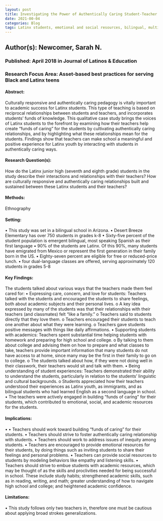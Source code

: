 ```yaml
---
layout: post
title: Investigating the Power of Authentically Caring Student-Teacher Relationships for Latinx Students.
date: 2021-00-04
categories: Blog
tags: Latinx students, emotional and social resources, bilingual, multilingual, college access, inquity, Student-Teacher Relationships
---
```


## Author(s): Newcomer, Sarah N.

### Published: April 2018 in Journal of Latinos & Education

### Research Focus Area: Asset-based best practices for serving Black and Latinx teens

#### Abstract:
Culturally responsive and authentically caring pedagogy is vitally important to academic success for Latinx students. This type of teaching is based on reciprocal relationships between students and teachers, and incorporates students’ funds of knowledge. This qualitative case study brings the voices of Latinx students to the forefront by examining how their teachers help create “funds of caring” for the students by cultivating authentically caring relationships, and by highlighting what these relationships mean for the students. Findings show that teachers can make school a meaningful and positive experience for Latinx youth by interacting with students in authentically caring ways.


#### Research Question(s):
How do the Latinx junior high (seventh and eighth grade) students in the study describe their interactions and relationships with their teachers? How are culturally responsive and authentically caring relationships built and sustained between these Latinx students and their teachers?


#### Methods:
Ethnography


#### Setting:
• This study was set in a bilingual school in Arizona. • Desert Breeze Elementary has over 750 students in grades k-8 • Sixty-five percent of the student population is emergent bilingual, most speaking Spanish as their first language • 90% of the students are Latinx. Of this 90%, many students have emigrated from Mexico or represent the first generation in their family born in the US.  • Eighty-seven percent are eligible for free or reduced-price lunch.  • four dual-language classes are offered, serving approximately 120 students in grades 5-8 


#### Key Findings:
The students talked about various ways that the teachers made them feel cared for: • Expressing care, concern, and love for students: Teachers talked with the students and encouraged the students to share feelings, both about academic subjects and their personal lives. o A key idea expressed by many of the students was that their relationships with their teachers (and classmates) felt “like a family.” o Teachers said to students directly that they love them. o Teachers encouraged their students to teach one another about what they were learning. o Teachers gave students positive messages with things like daily affirmations. • Supporting students with academics: Teachers spent substantial time helping students with homework and preparing for high school and college. o By talking to them about college and advising them on how to prepare and what classes to take, teachers provide important information that many students do not have access to at home, since many may be the first in their family to go on to college. o The students talked about how, if they were not doing well in their classwork, their teachers would sit and talk with them. • Being understanding of student experiences: Teachers demonstrated their ability to understand the students, particularly in relation to the students’ linguistic and cultural backgrounds. o Students  appreciated how their teachers understood their experiences as Latinx youth, as immigrants, and as bilingual students who had learned English as a second language in school. • The teachers were actively engaged in building “funds of caring” for their students, which contributed to emotional, social, and academic resources for the students. 


#### Implications:
• • Teachers should work toward building “funds of caring” for their students. • Teachers should strive to foster authentically caring relationship with students. • Teachers should work to address issues of inequity among students. • Teachers are encouraged to provide emotional resources for their students, by doing things such as inviting students to share their feelings and personal problems. • Teachers can provide social resources to students by modeling behaviors like empathy and listening skills. • Teachers should strive to embue students with academic resources, which may be thought of as the skills and proclivities needed for being successful in school. These include study habits; strengthened academic skills, such as in reading, writing, and math; greater understanding of how to navigate high school and college; and heightened academic confidence. 


#### Limitations:
• This study follows only two teachers in, therefore one must be cautious about applying broad strokes generalizations.


